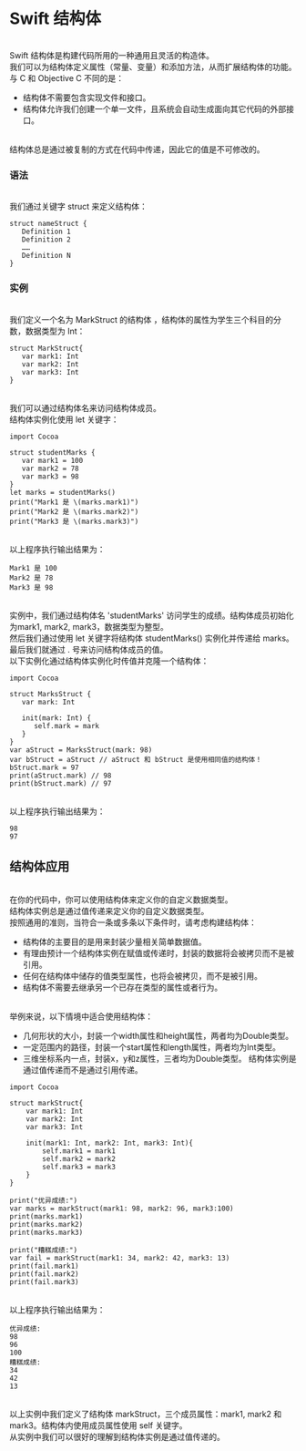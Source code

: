 # Swift 结构体
</br> Swift 结构体是构建代码所用的一种通用且灵活的构造体。
</br> 我们可以为结构体定义属性（常量、变量）和添加方法，从而扩展结构体的功能。
</br> 与 C 和 Objective C 不同的是：
- 结构体不需要包含实现文件和接口。
- 结构体允许我们创建一个单一文件，且系统会自动生成面向其它代码的外部接口。

</br> 结构体总是通过被复制的方式在代码中传递，因此它的值是不可修改的。
### 语法
</br> 我们通过关键字 struct 来定义结构体：

```
struct nameStruct { 
   Definition 1
   Definition 2
   ……
   Definition N
}
```
### 实例
</br> 我们定义一个名为 MarkStruct 的结构体 ，结构体的属性为学生三个科目的分数，数据类型为 Int：

```
struct MarkStruct{
   var mark1: Int
   var mark2: Int
   var mark3: Int
}
```
</br> 我们可以通过结构体名来访问结构体成员。
</br> 结构体实例化使用 let 关键字：

```
import Cocoa

struct studentMarks {
   var mark1 = 100
   var mark2 = 78
   var mark3 = 98
}
let marks = studentMarks()
print("Mark1 是 \(marks.mark1)")
print("Mark2 是 \(marks.mark2)")
print("Mark3 是 \(marks.mark3)")
```
</br> 以上程序执行输出结果为：

```
Mark1 是 100
Mark2 是 78
Mark3 是 98
```
</br> 实例中，我们通过结构体名 'studentMarks' 访问学生的成绩。结构体成员初始化为mark1, mark2, mark3，数据类型为整型。
</br> 然后我们通过使用 let 关键字将结构体 studentMarks() 实例化并传递给 marks。
</br> 最后我们就通过 . 号来访问结构体成员的值。
</br> 以下实例化通过结构体实例化时传值并克隆一个结构体：

```
import Cocoa

struct MarksStruct {
   var mark: Int

   init(mark: Int) {
      self.mark = mark
   }
}
var aStruct = MarksStruct(mark: 98)
var bStruct = aStruct // aStruct 和 bStruct 是使用相同值的结构体！
bStruct.mark = 97
print(aStruct.mark) // 98
print(bStruct.mark) // 97
```
</br> 以上程序执行输出结果为：

```
98
97
```
## 结构体应用
</br> 在你的代码中，你可以使用结构体来定义你的自定义数据类型。
</br> 结构体实例总是通过值传递来定义你的自定义数据类型。
</br> 按照通用的准则，当符合一条或多条以下条件时，请考虑构建结构体：
- 结构体的主要目的是用来封装少量相关简单数据值。
- 有理由预计一个结构体实例在赋值或传递时，封装的数据将会被拷贝而不是被引用。
- 任何在结构体中储存的值类型属性，也将会被拷贝，而不是被引用。
- 结构体不需要去继承另一个已存在类型的属性或者行为。

</br> 举例来说，以下情境中适合使用结构体：
- 几何形状的大小，封装一个width属性和height属性，两者均为Double类型。
- 一定范围内的路径，封装一个start属性和length属性，两者均为Int类型。
- 三维坐标系内一点，封装x，y和z属性，三者均为Double类型。
结构体实例是通过值传递而不是通过引用传递。

```
import Cocoa

struct markStruct{
    var mark1: Int
    var mark2: Int
    var mark3: Int
    
    init(mark1: Int, mark2: Int, mark3: Int){
        self.mark1 = mark1
        self.mark2 = mark2
        self.mark3 = mark3
    }
}

print("优异成绩:")
var marks = markStruct(mark1: 98, mark2: 96, mark3:100)
print(marks.mark1)
print(marks.mark2)
print(marks.mark3)

print("糟糕成绩:")
var fail = markStruct(mark1: 34, mark2: 42, mark3: 13)
print(fail.mark1)
print(fail.mark2)
print(fail.mark3)
```
</br> 以上程序执行输出结果为：

```
优异成绩:
98
96
100
糟糕成绩:
34
42
13
```
</br> 以上实例中我们定义了结构体 markStruct，三个成员属性：mark1, mark2 和 mark3。结构体内使用成员属性使用 self 关键字。
</br> 从实例中我们可以很好的理解到结构体实例是通过值传递的。